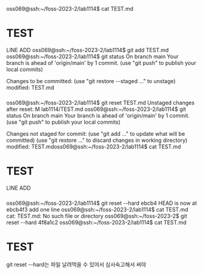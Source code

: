 
oss069@ssh:~/foss-2023-2/lab1114$ cat TEST.md
# TEST

LINE ADD
oss069@ssh:~/foss-2023-2/lab1114$ git add TEST.md
oss069@ssh:~/foss-2023-2/lab1114$ git status
On branch main
Your branch is ahead of 'origin/main' by 1 commit.
  (use "git push" to publish your local commits)

Changes to be committed:
  (use "git restore --staged <file>..." to unstage)
        modified:   TEST.md

###
oss069@ssh:~/foss-2023-2/lab1114$ git reset TEST.md
Unstaged changes after reset:
M       lab1114/TEST.md
oss069@ssh:~/foss-2023-2/lab1114$ git status
On branch main
Your branch is ahead of 'origin/main' by 1 commit.
  (use "git push" to publish your local commits)

Changes not staged for commit:
  (use "git add <file>..." to update what will be committed)
  (use "git restore <file>..." to discard changes in working directory)
        modified:   TEST.mdoss069@ssh:~/foss-2023-2/lab1114$ cat TEST.md
# TEST

LINE ADD

###
oss069@ssh:~/foss-2023-2/lab1114$ git reset --hard ebcb4
HEAD is now at ebcb4f3 add one line
oss069@ssh:~/foss-2023-2/lab1114$ cat TEST.md
cat: TEST.md: No such file or directory
oss069@ssh:~/foss-2023-2$ git reset --hard 4f8a1c2
oss069@ssh:~/foss-2023-2/lab1114$ cat TEST.md
# TEST

git reset --hard는 파일 날려먹을 수 있어서 심사숙고해서 써야


